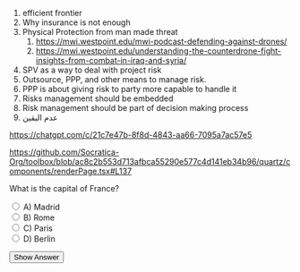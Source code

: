 1. efficient frontier 
2. Why insurance is not enough
3. Physical Protection from man made threat
	1. https://mwi.westpoint.edu/mwi-podcast-defending-against-drones/
	2. https://mwi.westpoint.edu/understanding-the-counterdrone-fight-insights-from-combat-in-iraq-and-syria/
4. SPV as a way to deal with project risk
5. Outsource, PPP, and other means to manage risk.
6. PPP is about giving risk to party more capable to handle it 
7. Risks management should be embedded
8. Risk management should be part of decision making process
9. عدم اليقين



https://chatgpt.com/c/21c7e47b-8f8d-4843-aa66-7095a7ac57e5



https://github.com/Socratica-Org/toolbox/blob/ac8c2b553d713afbca55290e577c4d141eb34b96/quartz/components/renderPage.tsx#L137

What is the capital of France?
<form>
  <input type="radio" name="q1" value="A"> A) Madrid<br>
  <input type="radio" name="q1" value="B"> B) Rome<br>
  <input type="radio" name="q1" value="C"> C) Paris<br>
  <input type="radio" name="q1" value="D"> D) Berlin<br>
</form>

<button onclick="document.getElementById('a1').style.display='block'">Show Answer</button>
<p id="a1" style="display:none;">The correct answer is C) Paris.</p>
